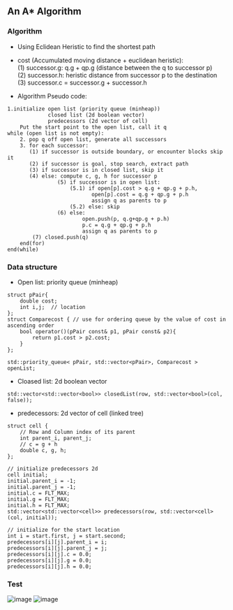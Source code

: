 ## An A* Algorithm

### Algorithm
- Using Eclidean Heristic to find the shortest path

- cost (Accumulated moving distance + euclidean heristic): <br>
(1) successor.g: q.g + qp.g (distance between the q to successor p) <br>
(2) successor.h: heristic distance from successor p to the destination <br>
(3) successor.c = successor.g + successor.h

- Algorithm Pseudo code:
```
1.initialize open list (priority queue (minheap))
             closed list (2d boolean vector)
             predecessors (2d vector of cell)
    Put the start point to the open list, call it q
while (open list is not empty):
    2. pop q off open list, generate all successors
    3. for each successor:
       (1) if successor is outside boundary, or encounter blocks skip it
       (2) if successor is goal, stop search, extract path
       (3) if successor is in closed list, skip it
       (4) else: compute c, g, h for successor p
                (5) if successor is in open list:
                    (5.1) if open[p].cost > q.g + qp.g + p.h, 
                           open[p].cost = q.g + qp.g + p.h
                           assign q as parents to p
                    (5.2) else: skip
                (6) else: 
                        open.push(p, q.g+qp.g + p.h)
                        p.c = q.g + qp.g + p.h
                        assign q as parents to p
        (7) closed.push(q)
    end(for)
end(while)
```

### Data structure
- Open list: priority queue (minheap)
```
struct pPair{
    double cost; 
    int i,j;  // location
};
struct Comparecost { // use for ordering queue by the value of cost in ascending order
    bool operator()(pPair const& p1, pPair const& p2){
        return p1.cost > p2.cost;
    }
};

std::priority_queue< pPair, std::vector<pPair>, Comparecost > openList;
```

- Cloased list: 2d boolean vector
```
std::vector<std::vector<bool>> closedList(row, std::vector<bool>(col, false));
```

- predecessors: 2d vector of cell (linked tree)
```
struct cell {
    // Row and Column index of its parent
    int parent_i, parent_j;
    // c = g + h
    double c, g, h;
};

// initialize predecessors 2d
cell initial;
initial.parent_i = -1;
initial.parent_j = -1;
initial.c = FLT_MAX;
initial.g = FLT_MAX;
initial.h = FLT_MAX;
std::vector<std::vector<cell>> predecessors(row, std::vector<cell>(col, initial));

// initialize for the start location
int i = start.first, j = start.second;
predecessors[i][j].parent_i = i;
predecessors[i][j].parent_j = j;
predecessors[i][j].c = 0.0;
predecessors[i][j].g = 0.0;
predecessors[i][j].h = 0.0;
```


### Test
![image](https://github.com/ZYblend/Motion_planning_and_control_demos/assets/36635562/59c59d6b-6d2d-421a-abce-2acfd3527b67) 
![image](https://github.com/ZYblend/Motion_planning_and_control_demos/assets/36635562/5358de62-aa59-4e30-800a-ad4c57f19316)


